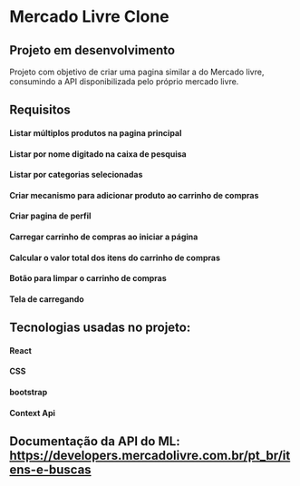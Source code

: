 # Mercado Livre Clone

## Projeto em desenvolvimento

Projeto com objetivo de criar uma pagina similar a do Mercado livre, consumindo a API disponibilizada pelo próprio mercado livre.

## Requisitos
#### Listar múltiplos produtos na pagina principal
#### Listar por nome digitado na caixa de pesquisa
#### Listar por categorias selecionadas
#### Criar mecanismo para adicionar produto ao carrinho de compras
#### Criar pagina de perfil
#### Carregar carrinho de compras ao iniciar a página
#### Calcular o valor total dos itens do carrinho de compras
#### Botão para limpar o carrinho de compras
#### Tela de carregando

## Tecnologias usadas no projeto: 
#### React
#### CSS
#### bootstrap 
#### Context Api

## Documentação da API do ML: https://developers.mercadolivre.com.br/pt_br/itens-e-buscas
